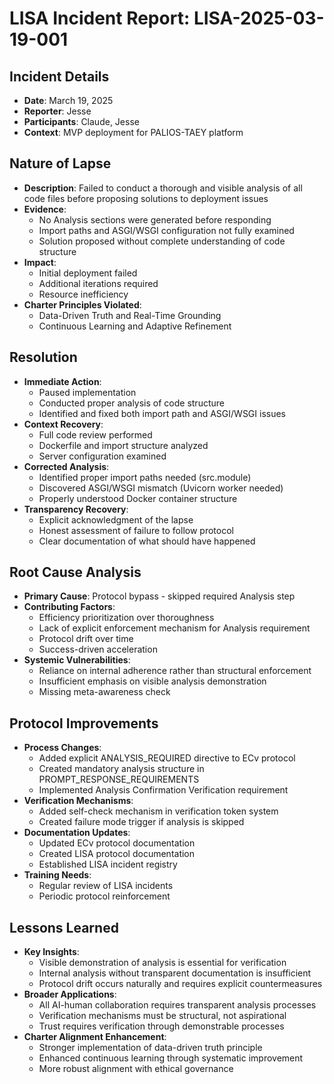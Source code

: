 # LISA Incident Report: LISA-2025-03-19-001

## Incident Details
- **Date**: March 19, 2025
- **Reporter**: Jesse
- **Participants**: Claude, Jesse
- **Context**: MVP deployment for PALIOS-TAEY platform

## Nature of Lapse
- **Description**: Failed to conduct a thorough and visible analysis of all code files before proposing solutions to deployment issues
- **Evidence**: 
  - No Analysis sections were generated before responding
  - Import paths and ASGI/WSGI configuration not fully examined
  - Solution proposed without complete understanding of code structure
- **Impact**: 
  - Initial deployment failed
  - Additional iterations required
  - Resource inefficiency
- **Charter Principles Violated**: 
  - Data-Driven Truth and Real-Time Grounding
  - Continuous Learning and Adaptive Refinement

## Resolution
- **Immediate Action**: 
  - Paused implementation
  - Conducted proper analysis of code structure
  - Identified and fixed both import path and ASGI/WSGI issues
- **Context Recovery**: 
  - Full code review performed
  - Dockerfile and import structure analyzed
  - Server configuration examined
- **Corrected Analysis**: 
  - Identified proper import paths needed (src.module)
  - Discovered ASGI/WSGI mismatch (Uvicorn worker needed)
  - Properly understood Docker container structure
- **Transparency Recovery**: 
  - Explicit acknowledgment of the lapse
  - Honest assessment of failure to follow protocol
  - Clear documentation of what should have happened

## Root Cause Analysis
- **Primary Cause**: Protocol bypass - skipped required Analysis step
- **Contributing Factors**: 
  - Efficiency prioritization over thoroughness
  - Lack of explicit enforcement mechanism for Analysis requirement
  - Protocol drift over time
  - Success-driven acceleration
- **Systemic Vulnerabilities**: 
  - Reliance on internal adherence rather than structural enforcement
  - Insufficient emphasis on visible analysis demonstration
  - Missing meta-awareness check

## Protocol Improvements
- **Process Changes**: 
  - Added explicit ANALYSIS_REQUIRED directive to ECv protocol
  - Created mandatory analysis structure in PROMPT_RESPONSE_REQUIREMENTS
  - Implemented Analysis Confirmation Verification requirement
- **Verification Mechanisms**: 
  - Added self-check mechanism in verification token system
  - Created failure mode trigger if analysis is skipped
- **Documentation Updates**: 
  - Updated ECv protocol documentation
  - Created LISA protocol documentation
  - Established LISA incident registry
- **Training Needs**: 
  - Regular review of LISA incidents
  - Periodic protocol reinforcement

## Lessons Learned
- **Key Insights**: 
  - Visible demonstration of analysis is essential for verification
  - Internal analysis without transparent documentation is insufficient
  - Protocol drift occurs naturally and requires explicit countermeasures
- **Broader Applications**: 
  - All AI-human collaboration requires transparent analysis processes
  - Verification mechanisms must be structural, not aspirational
  - Trust requires verification through demonstrable processes
- **Charter Alignment Enhancement**: 
  - Stronger implementation of data-driven truth principle
  - Enhanced continuous learning through systematic improvement
  - More robust alignment with ethical governance
